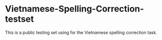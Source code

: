 # Vietnamese-Spelling-Correction-testset

This is a public testing set using for the Vietnamese spelling correction task. 
